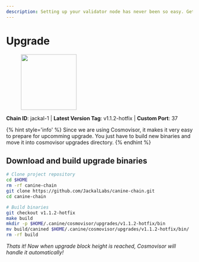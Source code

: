 ```yaml
---
description: Setting up your validator node has never been so easy. Get your validator running in minutes by following step by step instructions.
---
```


# Upgrade

<figure><img src="https://raw.githubusercontent.com/kj89/testnet_manuals/main/pingpub/logos/jackal.png" width="150" alt=""><figcaption></figcaption></figure>

**Chain ID**: jackal-1 | **Latest Version Tag**: v1.1.2-hotfix | **Custom Port**: 37

{% hint style='info' %}
Since we are using Cosmovisor, it makes it very easy to prepare for upcomming upgrade.
You just have to build new binaries and move it into cosmovisor upgrades directory.
{% endhint %}

## Download and build upgrade binaries

```bash
# Clone project repository
cd $HOME
rm -rf canine-chain
git clone https://github.com/JackalLabs/canine-chain.git
cd canine-chain

# Build binaries
git checkout v1.1.2-hotfix
make build
mkdir -p $HOME/.canine/cosmovisor/upgrades/v1.1.2-hotfix/bin
mv build/canined $HOME/.canine/cosmovisor/upgrades/v1.1.2-hotfix/bin/
rm -rf build
```

*Thats it! Now when upgrade block height is reached, Cosmovisor will handle it automatically!*
